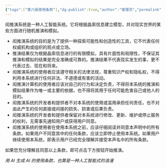 ```yaml
---
{"tags":["第六版使用条款"],"dg-publish":true,"author":"管理员","permalink":"/02-闳推演/！闳推演使用须知！/","dgPassFrontmatter":true,"noteIcon":"\\！Read Me！\\others\\data\\svg","created":"2024-11-20T15:00:11.627+08:00","updated":"2024-11-24T10:31:02.633+08:00"}
---
```



闳推演系统是一种人工智能系统。它将根据晶索信息建立模型，并对现实世界的某些方面进行随机推演和模拟。

- 闳推演系统的目的是为了提供一种探索可能性和创造性的工具，它不代表任何权威机构或组织的观点或立场。
- 推演结果仅为根据晶索信息进行的有限模拟，具有片面性和局限性，不保证其推演和模拟的结果是完全准确或可靠的。推演结果不代表现实发生的事，更不代表过去、现在和将来。
- 闳推演系统的使用者应该遵守相关的法律法规，尊重知识产权和隐私权，不得利用本系统进行任何非法、不道德或有害的活动。
- 闳推演计算机的使用者应该对自己的行为和决定负责，不得将本系统的推演和模拟结果作为唯一或主要的依据，也不得将其用于任何可能危害自己或他人的目的。
- 闳推演系统的开发者和提供者不对本系统的使用或滥用承担任何责任，也不对由此产生的任何直接或间接的损失、损害或后果负责。
- 闳推演系统的开发者和提供者保留对本系统进行修改、更新、维护或停止服务的权利，无需事先通知用户或获得用户同意。
- 闳推演系统的使用者在使用本系统之前，应该仔细阅读并同意本声明中的所有条款。如果用户不同意其中的任何条款，应该立即停止使用本系统。如果用户继续使用本系统，即表示用户已经完全理解并接受本声名中的所有条款。

如果您充分理解且同意以上条款，即可点击下方按钮开始推演。

*用 AI 生成 AI 的使用条款，也算是一种人工智能式的浪漫*